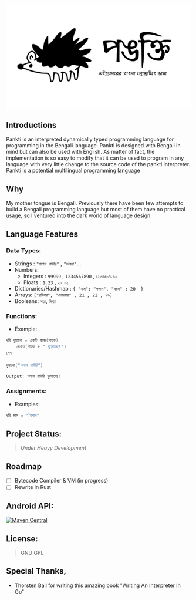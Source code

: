 ![Pankti Programming Language](./images/pankti_cover.jpg)

## Introductions

Pankti is an interpreted dynamically typed programming language for programming in the Bengali language. Pankti is designed with Bengali in mind but can also be used with English. As matter of fact, the implementation is so easy to modify that it can be used to program in any language with very little change to the source code of the pankti interpreter. Pankti is a potential multilingual programming language

## Why
My mother tongue is Bengali. Previously there have been few attempts to build a Bengali programming language but most of them have no practical usage, so I ventured into the dark world of language design.

## Language Features
###  Data Types:
* Strings : `"পলাশ বাউরি"` , `"ভাবনা"`...
* Numbers:
    - Integers : `99999` , `1234567890` , `১২৩৪৫৬৭৮৯০`
    - Floats : `1.23` , `২০.০২`
* Dictionaries/Hashmap : `{ "নাম": "পলাশ", "বয়স" : 20  }`
* Arrays: `["রবিবার", "সোমবার" , 21 , 22 , ৯৯]`
* Booleans: `সত্য`, `মিথ্যা`

### Functions:
* Example:
```go
ধরি ঘুমানো = একটি কাজ(নায়ক)
    দেখাও(নায়ক + " ঘুমোচ্ছে!")
শেষ

ঘুমানো("পলাশ বাউরি")
```
```
Output: পলাশ বাউরি ঘুমোচ্ছে!
```
### Assignments:
* Examples:
```go
ধরি মাস = "বৈশাখ"
```

## Project Status:
> *Under Heavy Development*

## Roadmap
* [ ] Bytecode Compiler & VM (in progress)
* [ ] Rewrite in Rust

## Android API:

[![Maven Central](https://img.shields.io/maven-central/v/in.palashbauri/panktijapi)](https://central.sonatype.dev/artifact/in.palashbauri/panktijapi/0.1.1-alpha.1)

## License:
> GNU GPL

## Special Thanks,
* Thorsten Ball for writing this amazing book "Writing An Interpreter In Go"
